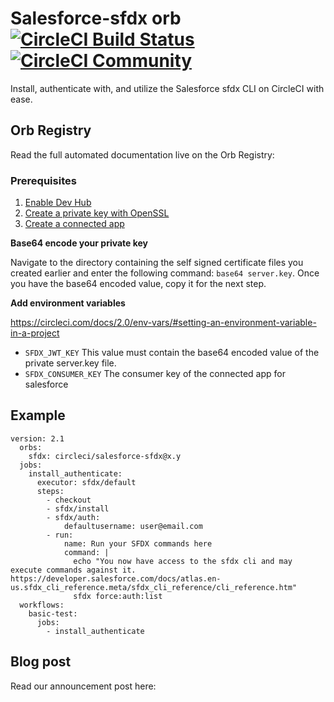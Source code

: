 # Salesforce-sfdx orb [![CircleCI Build Status](https://circleci.com/gh/CircleCI-Public/orb-starter-kit.svg?style=shield "CircleCI Build Status")](https://circleci.com/gh/CircleCI-Public/orb-starter-kit) [![CircleCI Community](https://img.shields.io/badge/community-CircleCI%20Discuss-343434.svg)](https://discuss.circleci.com/c/ecosystem/orbs)

Install, authenticate with, and utilize the Salesforce sfdx CLI on CircleCI with ease.

## Orb Registry

Read the full automated documentation live on the Orb Registry: 

### Prerequisites

1. [Enable Dev Hub](https://developer.salesforce.com/docs/atlas.en-us.sfdx_setup.meta/sfdx_setup/sfdx_setup_enable_devhub.htm)
2. [Create a private key with OpenSSL](https://developer.salesforce.com/docs/atlas.en-us.sfdx_dev.meta/sfdx_dev/sfdx_dev_auth_key_and_cert.htm)
3. [Create a connected app](https://developer.salesforce.com/docs/atlas.en-us.sfdx_dev.meta/sfdx_dev/sfdx_dev_auth_connected_app.htm)

**Base64 encode your private key**

Navigate to the directory containing the self signed certificate files you created earlier and enter the following command: `base64 server.key`. Once you have the base64 encoded value, copy it for the next step.

**Add environment variables**

https://circleci.com/docs/2.0/env-vars/#setting-an-environment-variable-in-a-project
* `SFDX_JWT_KEY`
This value must contain the base64 encoded value of the private server.key file.
* `SFDX_CONSUMER_KEY`
The consumer key of the connected app for salesforce

## Example

```
version: 2.1
  orbs:
    sfdx: circleci/salesforce-sfdx@x.y
  jobs:
    install_authenticate:
      executor: sfdx/default
      steps:
        - checkout
        - sfdx/install
        - sfdx/auth:
            defaultusername: user@email.com
        - run:
            name: Run your SFDX commands here
            command: |
              echo "You now have access to the sfdx cli and may execute commands against it. https://developer.salesforce.com/docs/atlas.en-us.sfdx_cli_reference.meta/sfdx_cli_reference/cli_reference.htm"
              sfdx force:auth:list
  workflows:
    basic-test:
      jobs:
        - install_authenticate

```

## Blog post

Read our announcement post here: 